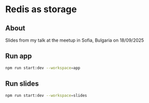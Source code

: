 # Redis as storage

## About

Slides from my talk at the meetup in Sofia, Bulgaria on 18/09/2025

## Run app

```bash
npm run start:dev --workspace=app
```

## Run slides

```bash
npm run start:dev --workspace=slides
```
